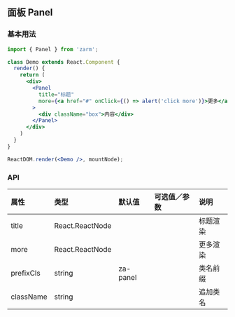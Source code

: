 ## 面板 Panel



### 基本用法
```jsx
import { Panel } from 'zarm';

class Demo extends React.Component {
  render() {
    return (
      <div>
        <Panel
          title="标题"
          more={<a href="#" onClick={() => alert('click more')}>更多</a>}
        >
          <div className="box">内容</div>
        </Panel>
      </div>
    )
  }
}

ReactDOM.render(<Demo />, mountNode);
```



### API

| 属性 | 类型 | 默认值 | 可选值／参数 | 说明 |
| :--- | :--- | :--- | :--- | :--- |
| title | React.ReactNode | | | 标题渲染 |
| more | React.ReactNode | | | 更多渲染 |
| prefixCls | string | za-panel | | 类名前缀 |
| className | string | | | 追加类名 |
